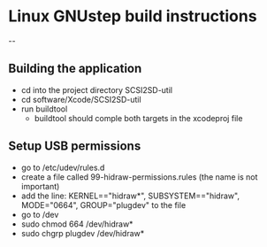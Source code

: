 # Linux GNUstep build instructions
--

Building the application
--
* cd into the project directory SCSI2SD-util
* cd software/Xcode/SCSI2SD-util
* run buildtool
	* buildtool should comple both targets in the xcodeproj file

Setup USB permissions
--
* go to /etc/udev/rules.d
* create a file called 99-hidraw-permissions.rules (the name is not important)
* add the line: KERNEL=="hidraw*", SUBSYSTEM=="hidraw", MODE="0664", GROUP="plugdev" to the file
* go to /dev
* sudo chmod 664 /dev/hidraw*
* sudo chgrp plugdev /dev/hidraw*

